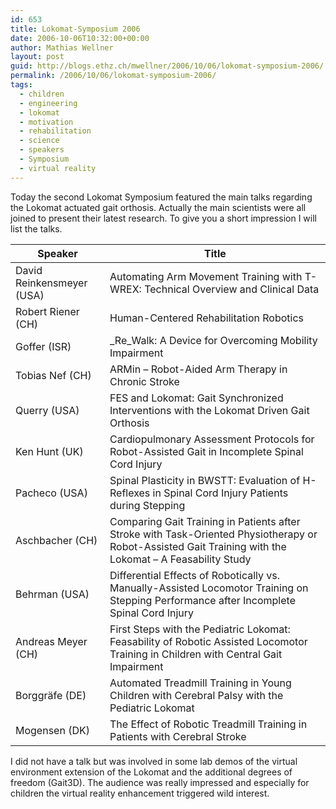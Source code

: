 ```yaml
---
id: 653
title: Lokomat-Symposium 2006
date: 2006-10-06T10:32:00+00:00
author: Mathias Wellner
layout: post
guid: http://blogs.ethz.ch/mwellner/2006/10/06/lokomat-symposium-2006/
permalink: /2006/10/06/lokomat-symposium-2006/
tags:
  - children
  - engineering
  - lokomat
  - motivation
  - rehabilitation
  - science
  - speakers
  - Symposium
  - virtual reality
---
```

Today the second Lokomat Symposium featured the main talks regarding the Lokomat actuated gait orthosis. Actually the main scientists were all joined to present their latest research. To give you a short impression I will list the talks.

| Speaker                   | Title                                                                                                                                                          |
| ------------------------- | -------------------------------------------------------------------------------------------------------------------------------------------------------------- |
| David Reinkensmeyer (USA) | Automating Arm Movement Training with T-WREX: Technical Overview and Clinical Data                                                                             |
| Robert Riener (CH)        | Human-Centered Rehabilitation Robotics                                                                                                                         |
| Goffer (ISR)              | _Re_Walk: A Device for Overcoming Mobility Impairment                                                                                                          |
| Tobias Nef (CH)           | ARMin &#8211; Robot-Aided Arm Therapy in Chronic Stroke                                                                                                        |
| Querry (USA)              | FES and Lokomat: Gait Synchronized Interventions with the Lokomat Driven Gait Orthosis                                                                         |
| Ken Hunt (UK)             | Cardiopulmonary Assessment Protocols for Robot-Assisted Gait in Incomplete Spinal Cord Injury                                                                  |
| Pacheco (USA)             | Spinal Plasticity in BWSTT: Evaluation of H-Reflexes in Spinal Cord Injury Patients during Stepping                                                            |
| Aschbacher (CH)           | Comparing Gait Training in Patients after Stroke with Task-Oriented Physiotherapy or Robot-Assisted Gait Training with the Lokomat &#8211; A Feasability Study |
| Behrman (USA)             | Differential Effects of Robotically vs. Manually-Assisted Locomotor Training on Stepping Performance after Incomplete Spinal Cord Injury                       |
| Andreas Meyer (CH)        | First Steps with the Pediatric Lokomat: Feasability of Robotic Assisted Locomotor Training in Children with Central Gait Impairment                            |
| Borggräfe (DE)            | Automated Treadmill Training in Young Children with Cerebral Palsy with the Pediatric Lokomat                                                                  |
| Mogensen (DK)             | The Effect of Robotic Treadmill Training in Patients with Cerebral Stroke                                                                                      |

I did not have a talk but was involved in some lab demos of the virtual environment extension of the Lokomat and the additional degrees of freedom (Gait3D). The audience was really impressed and especially for children the virtual reality enhancement triggered wild interest.